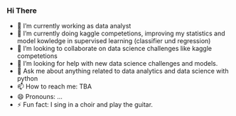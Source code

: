 ### Hi There 
- 🔭 I’m currently working as data analyst
- 🌱 I’m currently doing kaggle competetions, improving my statistics and model kowledge in supervised learning (classifier und regression)
- 👯 I’m looking to collaborate on data science challenges like kaggle competetions
- 🤔 I’m looking for help with new data science challenges and models.
- 💬 Ask me about anything related to data analytics and data science with python
- 📫 How to reach me: TBA
- 😄 Pronouns: ...
- ⚡ Fun fact: I sing in a choir and play the guitar.
